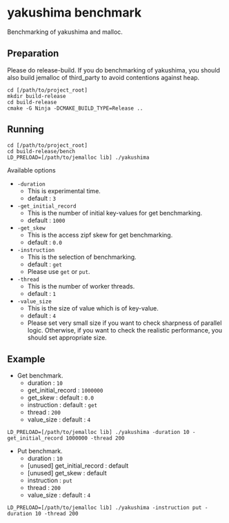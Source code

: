 # yakushima benchmark
Benchmarking of yakushima and malloc.

## Preparation
Please do release-build. 
If you do benchmarking of yakushima, 
you should also build jemalloc of third_party to avoid contentions against heap.

```
cd [/path/to/project_root]
mkdir build-release
cd build-release
cmake -G Ninja -DCMAKE_BUILD_TYPE=Release ..
```

## Running
```
cd [/path/to/project_root]
cd build-release/bench
LD_PRELOAD=[/path/to/jemalloc lib] ./yakushima
```

Available options
- `-duration`
  - This is experimental time.
  - default : `3`
- `-get_initial_record`
  - This is the number of initial key-values for get benchmarking.
  - default : `1000`
- `-get_skew`
  - This is the access zipf skew for get benchmarking.
  - default : `0.0`
- `-instruction`
  - This is the selection of benchmarking.
  - default : `get`
  - Please use `get` or `put`.
- `-thread`
  - This is the number of worker threads.
  - default : `1`
- `-value_size`
  - This is the size of value which is of key-value.
  - default : `4`
  - Please set very small size if you want to check sharpness of parallel logic. Otherwise, if you want to check 
  the realistic performance, you should set appropriate size.

## Example
- Get benchmark.
  - duration : `10`
  - get_initial_record : `1000000`
  - get_skew : default : `0.0`
  - instruction : default : `get`
  - thread : `200`
  - value_size : default : `4`
```
LD_PRELOAD=[/path/to/jemalloc lib] ./yakushima -duration 10 -get_initial_record 1000000 -thread 200
```
- Put benchmark.
  - duration : `10`
  - [unused] get_initial_record : default
  - [unused] get_skew : default 
  - instruction : `put`
  - thread : `200`
  - value_size : default : `4`
```
LD_PRELOAD=[/path/to/jemalloc lib] ./yakushima -instruction put -duration 10 -thread 200
```
